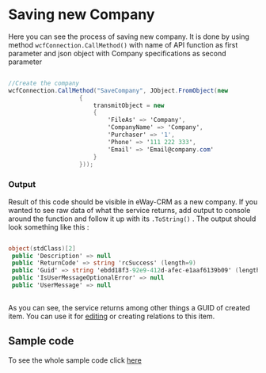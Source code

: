 # Saving new Company
Here you can see the process of saving new company. It is done by using method ```wcfConnection.CallMethod()``` with name of API function as first parameter and json object with Company specifications as second parameter
```c#

//Create the company		
wcfConnection.CallMethod("SaveCompany", JObject.FromObject(new
                    {
                        transmitObject = new
                        {
                            'FileAs' => 'Company', 
							'CompanyName' => 'Company',
							'Purchaser' => '1',
							'Phone' => '111 222 333',
							'Email' => 'Email@company.com'
                        }
                    }));

```

### Output
Result of this code should be visible in eWay-CRM as a new company. If you wanted to see raw data of what the service returns, add output to console around the function and follow it up with its  `.ToString()`  . The output should look something like this :
```c#

object(stdClass)[2]
 public 'Description' => null
 public 'ReturnCode' => string 'rcSuccess' (length=9)
 public 'Guid' => string 'ebdd18f3-92e9-412d-afec-e1aaf6139b09' (length=36)
 public 'IsUserMessageOptionalError' => null
 public 'UserMessage' => null
 
 ```
As you can see, the service returns among other things a GUID of created item. You can use it for  [editing](https://github.com/rstefko/eway-crm-csharp-lib/tree/master/Examples/EditExistingCompany)  or creating relations to this item.

## Sample code
To see the whole sample code click  [here](https://github.com/rstefko/eway-crm-csharp-lib/blob/master/Examples/CreateNewCompany/Program.cs)